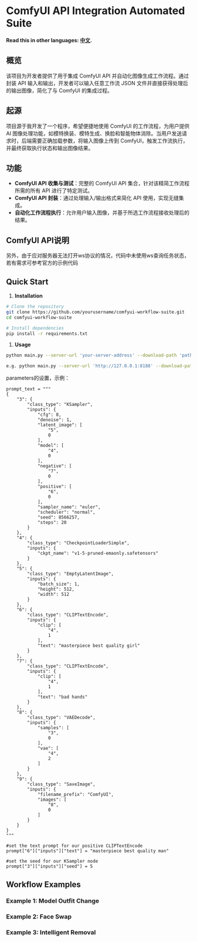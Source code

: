 # ComfyUI API Integration Automated Suite

**Read this in other languages: [中文](README_zh.md).**

## 概览

该项目为开发者提供了用于集成 ComfyUI API 并自动化图像生成工作流程。通过封装 API 输入和输出，开发者可以输入任意工作流 JSON 文件并直接获得处理后的输出图像，简化了与 ComfyUI 的集成过程。

## 起源

项目源于我开发了一个程序，希望便捷地使用 ComfyUI 的工作流程，为用户提供 AI 图像处理功能，如模特换装、模特生成、换脸和智能物体消除。当用户发送请求时，后端需要正确加载参数，将输入图像上传到 ComfyUI，触发工作流执行，并最终获取执行状态和输出图像结果。

## 功能

- **ComfyUI API 收集与测试**：完整的 ComfyUI API 集合，针对该精简工作流程所需的所有 API 进行了特定测试。
- **ComfyUI API 封装**：通过处理输入/输出格式来简化 API 使用，实现无缝集成。
- **自动化工作流程执行**：允许用户输入图像，并基于所选工作流程接收处理后的结果。

## ComfyUI API说明

另外，由于应对服务器无法打开ws协议的情况，代码中未使用ws查询任务状态，若有需求可参考官方的示例代码

## Quick Start

1. **Installation**

```bash
# Clone the repository
git clone https://github.com/yourusername/comfyui-workflow-suite.git
cd comfyui-workflow-suite

# Install dependencies
pip install -r requirements.txt
```

1. **Usage**

```bash
python main.py --server-url 'your-server-address' --download-path 'path-to-save-image' --workflow-path 'workflow-json-path' --parameters 'workflow-json-parameters'

e.g. python main.py --server-url 'http://127.0.0.1:8188' --download-path '/Downloads' --workflow-path '/Documents/generate_image.json' --paramters '{"5": ["text", "masterpiece best quality man"], "10": ["image", "/Downloads/test.png"]}'
```

parameters的设置，示例：

```
prompt_text = """
{
    "3": {
        "class_type": "KSampler",
        "inputs": {
            "cfg": 8,
            "denoise": 1,
            "latent_image": [
                "5",
                0
            ],
            "model": [
                "4",
                0
            ],
            "negative": [
                "7",
                0
            ],
            "positive": [
                "6",
                0
            ],
            "sampler_name": "euler",
            "scheduler": "normal",
            "seed": 8566257,
            "steps": 20
        }
    },
    "4": {
        "class_type": "CheckpointLoaderSimple",
        "inputs": {
            "ckpt_name": "v1-5-pruned-emaonly.safetensors"
        }
    },
    "5": {
        "class_type": "EmptyLatentImage",
        "inputs": {
            "batch_size": 1,
            "height": 512,
            "width": 512
        }
    },
    "6": {
        "class_type": "CLIPTextEncode",
        "inputs": {
            "clip": [
                "4",
                1
            ],
            "text": "masterpiece best quality girl"
        }
    },
    "7": {
        "class_type": "CLIPTextEncode",
        "inputs": {
            "clip": [
                "4",
                1
            ],
            "text": "bad hands"
        }
    },
    "8": {
        "class_type": "VAEDecode",
        "inputs": {
            "samples": [
                "3",
                0
            ],
            "vae": [
                "4",
                2
            ]
        }
    },
    "9": {
        "class_type": "SaveImage",
        "inputs": {
            "filename_prefix": "ComfyUI",
            "images": [
                "8",
                0
            ]
        }
    }
}
"""

#set the text prompt for our positive CLIPTextEncode
prompt["6"]["inputs"]["text"] = "masterpiece best quality man"

#set the seed for our KSampler node
prompt["3"]["inputs"]["seed"] = 5
```

## Workflow Examples

### Example 1: Model Outfit Change

### Example 2: Face Swap

### Example 3: Intelligent Removal
